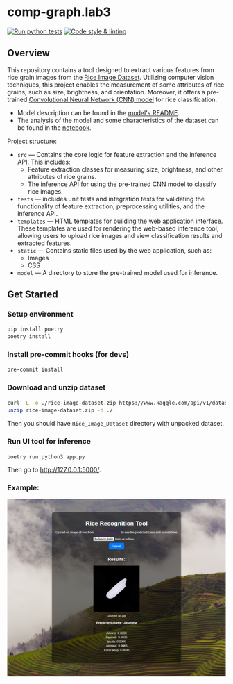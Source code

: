 # comp-graph.lab3


[![Run python tests](https://github.com/Parzival-05/comp-graph.lab3/actions/workflows/tests.yaml/badge.svg)](
https://github.com/Parzival-05/comp-graph.lab3/actions/workflows/tests.yaml)
[![Code style & linting](https://github.com/Parzival-05/comp-graph.lab3/actions/workflows/code_style.yaml/badge.svg)](https://github.com/Parzival-05/comp-graph.lab3/actions/workflows/code_style.yaml)

## Overview
This repository contains a tool designed to extract various features from rice grain images from the [Rice Image Dataset](https://www.kaggle.com/api/v1/datasets/download/muratkokludataset/rice-image-dataset). Utilizing computer vision techniques, this project enables the measurement of some attributes of rice grains, such as size, brightness, and orientation. Moreover, it offers a pre-trained [Convolutional Neural Network (CNN) model](model/rice_classification_model.pt) for rice classification. 

- Model description can be found in the [model's README](model/README.md).
- The analysis of the model and some characteristics of the dataset can be found in the [notebook](experiments.ipynb).

Project structure:
- `src` — Contains the core logic for feature extraction and the inference API. This includes:
  - Feature extraction classes for measuring size, brightness, and other attributes of rice grains.
  - The inference API for using the pre-trained CNN model to classify rice images.
- `tests` —  includes unit tests and integration tests for validating the functionality of feature extraction, preprocessing utilities, and the inference API.
-  `templates` — HTML templates for building the web application interface. These templates are used for rendering the web-based inference tool, allowing users to upload rice images and view classification results and extracted features.
-  `static` — Contains static files used by the web application, such as:
   - Images
   - CSS
-  `model` — A directory to store the pre-trained model used for inference.



## Get Started 

### Setup environment

```bash
pip install poetry
poetry install
```
### Install pre-commit hooks (for devs)
```bash
pre-commit install
```

### Download and unzip dataset

```bash
curl -L -o ./rice-image-dataset.zip https://www.kaggle.com/api/v1/datasets/download/muratkokludataset/rice-image-dataset
unzip rice-image-dataset.zip -d ./
```

Then you should have `Rice_Image_Dataset` directory with unpacked dataset.


### Run UI tool for inference

```
poetry run python3 app.py
```
Then go to http://127.0.0.1:5000/.

### Example:

<img src="./static/demo_example.png">
